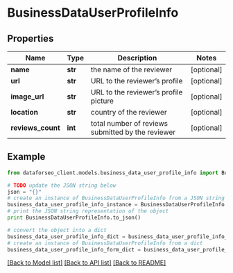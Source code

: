 # BusinessDataUserProfileInfo


## Properties

Name | Type | Description | Notes
------------ | ------------- | ------------- | -------------
**name** | **str** | the name of the reviewer | [optional] 
**url** | **str** | URL to the reviewer’s profile | [optional] 
**image_url** | **str** | URL to the reviewer’s profile picture | [optional] 
**location** | **str** | country of the reviewer | [optional] 
**reviews_count** | **int** | total number of reviews submitted by the reviewer | [optional] 

## Example

```python
from dataforseo_client.models.business_data_user_profile_info import BusinessDataUserProfileInfo

# TODO update the JSON string below
json = "{}"
# create an instance of BusinessDataUserProfileInfo from a JSON string
business_data_user_profile_info_instance = BusinessDataUserProfileInfo.from_json(json)
# print the JSON string representation of the object
print BusinessDataUserProfileInfo.to_json()

# convert the object into a dict
business_data_user_profile_info_dict = business_data_user_profile_info_instance.to_dict()
# create an instance of BusinessDataUserProfileInfo from a dict
business_data_user_profile_info_form_dict = business_data_user_profile_info.from_dict(business_data_user_profile_info_dict)
```
[[Back to Model list]](../README.md#documentation-for-models) [[Back to API list]](../README.md#documentation-for-api-endpoints) [[Back to README]](../README.md)


